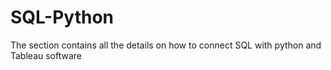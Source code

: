 # SQL-Python
The section contains all the details on how to connect SQL with python and Tableau software
